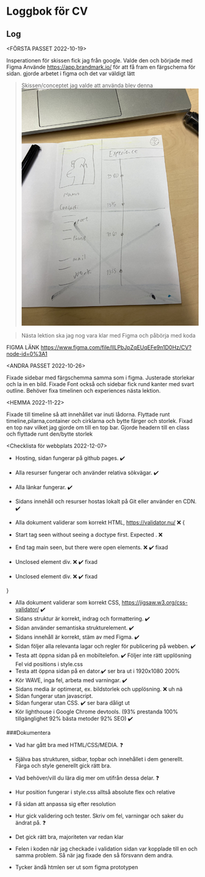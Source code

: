 # Loggbok för CV

## Log

<FÖRSTA PASSET 2022-10-19>

Insperationen för skissen fick jag från google.
Valde den och började med Figma
Använde https://app.brandmark.io/ för att få fram en färgschema för sidan.
gjorde arbetet i figma och det var väldigt lätt


> Skissen/conceptet jag valde att använda blev denna
![Github Logo](/skisser/skiss1.jpg)


> Nästa lektion ska jag nog vara klar med Figma och påbörja med koda




FIGMA LÄNK https://www.figma.com/file/IILPbJpZqEUqEFe9n1D0Hz/CV?node-id=0%3A1 

<ANDRA PASSET 2022-10-26>

Fixade sidebar med färgschemma samma som i figma. Justerade storlekar och la in en bild.
Fixade Font också och sidebar fick rund kanter med svart outline.
Behöver fixa timelinen och experiences nästa lektion.

<HEMMA 2022-11-22>

Fixade till timeline så att innehållet var inuti lådorna. Flyttade runt timeline,pilarna,container och cirklarna och bytte färger och storlek. Fixad en top nav vilket jag gjorde om till en top bar. Gjorde headern till en class och flyttade runt den/bytte storlek


<Checklista för webbplats 2022-12-07> 


- Hosting, sidan fungerar på github pages. ✔️
 - Alla resurser fungerar och använder relativa sökvägar. ✔️
- Alla länkar fungerar. ✔️
- Sidans innehåll och resurser hostas lokalt på Git eller använder en CDN. ✔️
- Alla dokument validerar som korrekt HTML, https://validator.nu/  ❌ {
 
- Start tag seen without seeing a doctype first. Expected <!DOCTYPE html>. ❌ 
 - End tag main seen, but there were open elements. ❌ ✔️ fixad
 - Unclosed element div. ❌ ✔️ fixad
  - Unclosed element div. ❌ ✔️ fixad
 
 }
 
- Alla dokument validerar som korrekt CSS, https://jigsaw.w3.org/css-validator/ ✔️
- Sidans struktur är korrekt, indrag och formattering. ✔️
- Sidan använder semantiska strukturelement. ✔️
- Sidans innehåll är korrekt, stäm av med Figma. ✔️
- Sidan följer alla relevanta lagar och regler för publicering på webben. ✔️
- Testa att öppna sidan på en mobiltelefon. ✔️  Följer inte rätt upplösning Fel vid positions i style.css
- Testa att öppna sidan på en dator.✔️ ser bra ut i 1920x1080 200%
- Kör WAVE, inga fel, arbeta med varningar. ✔️
- Sidans media är optimerat, ex. bildstorlek och upplösning. ❌ uh nä
- Sidan fungerar utan javascript.
- Sidan fungerar utan CSS. ✔️ ser bara dåligt ut
- Kör lighthouse i Google Chrome devtools. (93% prestanda 100% tillgänglighet 92% bästa metoder 92% SEO) ✔️



###Dokumentera
- Vad har gått bra med HTML/CSS/MEDIA. ❓
- Själva bas strukturen, sidbar, topbar och innehållet i dem generellt. Färga och style generellt gick rätt bra.

- Vad behöver/vill du lära dig mer om utifrån dessa delar. ❓
- Hur position fungerar i style.css alltså absolute flex och relative
- Få sidan att anpassa sig efter resolution

- Hur gick validering och tester. Skriv om fel, varningar och saker du ändrat på. ❓
- Det gick rätt bra, majoriteten var redan klar
- Felen i koden när jag checkade i validation sidan var kopplade till en och samma problem. Så när jag fixade den så försvann dem andra.
- Tycker ändå htmlen ser ut som figma prototypen 


